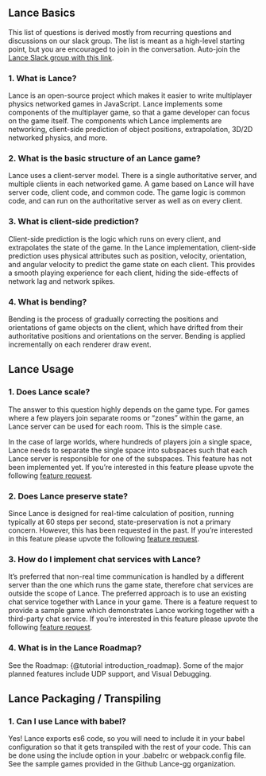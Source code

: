 
## Lance Basics

This list of questions is derived mostly from recurring questions and discussions on our slack group.  The list is meant as a high-level starting point, but you are encouraged to join in the conversation. Auto-join the [Lance Slack group with this link](http://slack.lance.gg).

### 1. What is Lance?

Lance is an open-source project which makes it easier to write multiplayer physics networked games in JavaScript.  Lance implements some components of the multiplayer game, so that a game developer can focus on the game itself.  The components which Lance implements are networking, client-side prediction of object positions, extrapolation, 3D/2D networked physics, and more.

### 2. What is the basic structure of an Lance game?
Lance uses a client-server model.  There is a single authoritative server, and multiple clients in each networked game.  A game based on Lance will have server code, client code, and common code.  The game logic is common code, and can run on the authoritative server as well as on every client.

### 3. What is client-side prediction?
Client-side prediction is the logic which runs on every client, and extrapolates the state of the game.  In the Lance implementation, client-side prediction uses physical attributes such as position, velocity, orientation, and angular velocity to predict the game state on each client.  This provides a smooth playing experience for each client, hiding the side-effects of network lag and network spikes.

### 4. What is bending?
Bending is the process of gradually correcting the positions and orientations of game objects on the client, which have drifted from their authoritative positions and orientations on the server.  Bending is applied incrementally on each renderer draw event.

## Lance Usage

### 1. Does Lance scale?
The answer to this question highly depends on the game type.  For games where a few players join separate rooms or “zones” within the game, an Lance server can be used for each room.  This is the simple case.

In the case of large worlds, where hundreds of players join a single space, Lance needs to separate the single space into subspaces such that each Lance server is responsible for one of the subspaces.  This feature has not been implemented yet.  If you’re interested in this feature please upvote the following [feature request](https://github.com/lance-gg/lance/issues/30).

### 2. Does Lance preserve state?
Since Lance is designed for real-time calculation of position, running typically at 60 steps per second, state-preservation is not a primary concern.  However, this has been requested in the past.  If you’re interested in this feature please upvote the following [feature request](https://github.com/lance-gg/lance/issues/31).

### 3. How do I implement chat services with Lance?
It’s preferred that non-real time communication is handled by a different server than the one which runs the game state, therefore chat services are outside the scope of Lance. The preferred approach is to use an existing chat service together with Lance in your game.  There is a feature request to provide a sample game which demonstrates Lance working together with a third-party chat service. If you’re interested in this feature please upvote the following [feature request](https://github.com/lance-gg/lance/issues/32).

### 4. What is in the Lance Roadmap?
See the Roadmap: {@tutorial introduction_roadmap}.  Some of the major planned features include UDP support, and Visual Debugging.

## Lance Packaging / Transpiling

### 1. Can I use Lance with babel?
Yes! Lance exports es6 code, so you will need to include it in your babel configuration so that it gets transpiled with the rest of your code. This can be done using the include option in your .babelrc or webpack.config file.  See the sample games provided in the Github Lance-gg organization.  
